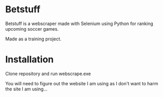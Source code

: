 # Betstuff

Betstuff is a webscraper made with Selenium using Python for ranking upcoming soccer games. 

Made as a training project.

# Installation

Clone repository and run webscrape.exe


You will need to figure out the website I am using as I don't want to harm the site I am using...
